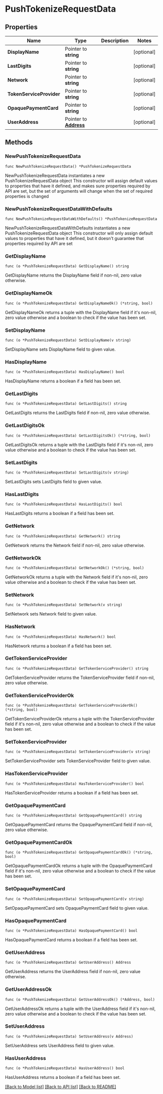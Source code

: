 # PushTokenizeRequestData

## Properties

Name | Type | Description | Notes
------------ | ------------- | ------------- | -------------
**DisplayName** | Pointer to **string** |  | [optional] 
**LastDigits** | Pointer to **string** |  | [optional] 
**Network** | Pointer to **string** |  | [optional] 
**TokenServiceProvider** | Pointer to **string** |  | [optional] 
**OpaquePaymentCard** | Pointer to **string** |  | [optional] 
**UserAddress** | Pointer to [**Address**](Address.md) |  | [optional] 

## Methods

### NewPushTokenizeRequestData

`func NewPushTokenizeRequestData() *PushTokenizeRequestData`

NewPushTokenizeRequestData instantiates a new PushTokenizeRequestData object
This constructor will assign default values to properties that have it defined,
and makes sure properties required by API are set, but the set of arguments
will change when the set of required properties is changed

### NewPushTokenizeRequestDataWithDefaults

`func NewPushTokenizeRequestDataWithDefaults() *PushTokenizeRequestData`

NewPushTokenizeRequestDataWithDefaults instantiates a new PushTokenizeRequestData object
This constructor will only assign default values to properties that have it defined,
but it doesn't guarantee that properties required by API are set

### GetDisplayName

`func (o *PushTokenizeRequestData) GetDisplayName() string`

GetDisplayName returns the DisplayName field if non-nil, zero value otherwise.

### GetDisplayNameOk

`func (o *PushTokenizeRequestData) GetDisplayNameOk() (*string, bool)`

GetDisplayNameOk returns a tuple with the DisplayName field if it's non-nil, zero value otherwise
and a boolean to check if the value has been set.

### SetDisplayName

`func (o *PushTokenizeRequestData) SetDisplayName(v string)`

SetDisplayName sets DisplayName field to given value.

### HasDisplayName

`func (o *PushTokenizeRequestData) HasDisplayName() bool`

HasDisplayName returns a boolean if a field has been set.

### GetLastDigits

`func (o *PushTokenizeRequestData) GetLastDigits() string`

GetLastDigits returns the LastDigits field if non-nil, zero value otherwise.

### GetLastDigitsOk

`func (o *PushTokenizeRequestData) GetLastDigitsOk() (*string, bool)`

GetLastDigitsOk returns a tuple with the LastDigits field if it's non-nil, zero value otherwise
and a boolean to check if the value has been set.

### SetLastDigits

`func (o *PushTokenizeRequestData) SetLastDigits(v string)`

SetLastDigits sets LastDigits field to given value.

### HasLastDigits

`func (o *PushTokenizeRequestData) HasLastDigits() bool`

HasLastDigits returns a boolean if a field has been set.

### GetNetwork

`func (o *PushTokenizeRequestData) GetNetwork() string`

GetNetwork returns the Network field if non-nil, zero value otherwise.

### GetNetworkOk

`func (o *PushTokenizeRequestData) GetNetworkOk() (*string, bool)`

GetNetworkOk returns a tuple with the Network field if it's non-nil, zero value otherwise
and a boolean to check if the value has been set.

### SetNetwork

`func (o *PushTokenizeRequestData) SetNetwork(v string)`

SetNetwork sets Network field to given value.

### HasNetwork

`func (o *PushTokenizeRequestData) HasNetwork() bool`

HasNetwork returns a boolean if a field has been set.

### GetTokenServiceProvider

`func (o *PushTokenizeRequestData) GetTokenServiceProvider() string`

GetTokenServiceProvider returns the TokenServiceProvider field if non-nil, zero value otherwise.

### GetTokenServiceProviderOk

`func (o *PushTokenizeRequestData) GetTokenServiceProviderOk() (*string, bool)`

GetTokenServiceProviderOk returns a tuple with the TokenServiceProvider field if it's non-nil, zero value otherwise
and a boolean to check if the value has been set.

### SetTokenServiceProvider

`func (o *PushTokenizeRequestData) SetTokenServiceProvider(v string)`

SetTokenServiceProvider sets TokenServiceProvider field to given value.

### HasTokenServiceProvider

`func (o *PushTokenizeRequestData) HasTokenServiceProvider() bool`

HasTokenServiceProvider returns a boolean if a field has been set.

### GetOpaquePaymentCard

`func (o *PushTokenizeRequestData) GetOpaquePaymentCard() string`

GetOpaquePaymentCard returns the OpaquePaymentCard field if non-nil, zero value otherwise.

### GetOpaquePaymentCardOk

`func (o *PushTokenizeRequestData) GetOpaquePaymentCardOk() (*string, bool)`

GetOpaquePaymentCardOk returns a tuple with the OpaquePaymentCard field if it's non-nil, zero value otherwise
and a boolean to check if the value has been set.

### SetOpaquePaymentCard

`func (o *PushTokenizeRequestData) SetOpaquePaymentCard(v string)`

SetOpaquePaymentCard sets OpaquePaymentCard field to given value.

### HasOpaquePaymentCard

`func (o *PushTokenizeRequestData) HasOpaquePaymentCard() bool`

HasOpaquePaymentCard returns a boolean if a field has been set.

### GetUserAddress

`func (o *PushTokenizeRequestData) GetUserAddress() Address`

GetUserAddress returns the UserAddress field if non-nil, zero value otherwise.

### GetUserAddressOk

`func (o *PushTokenizeRequestData) GetUserAddressOk() (*Address, bool)`

GetUserAddressOk returns a tuple with the UserAddress field if it's non-nil, zero value otherwise
and a boolean to check if the value has been set.

### SetUserAddress

`func (o *PushTokenizeRequestData) SetUserAddress(v Address)`

SetUserAddress sets UserAddress field to given value.

### HasUserAddress

`func (o *PushTokenizeRequestData) HasUserAddress() bool`

HasUserAddress returns a boolean if a field has been set.


[[Back to Model list]](../README.md#documentation-for-models) [[Back to API list]](../README.md#documentation-for-api-endpoints) [[Back to README]](../README.md)


